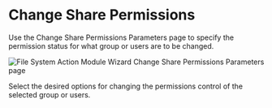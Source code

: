 # Change Share Permissions

Use the Change Share Permissions Parameters page to specify the permission status for what group or
users are to be changed.

![File System Action Module Wizard Change Share Permissions Parameters page](/img/product_docs/accessanalyzer/admin/action/filesystem/parameters/changesharepermissions.webp)

Select the desired options for changing the permissions control of the selected group or users.
